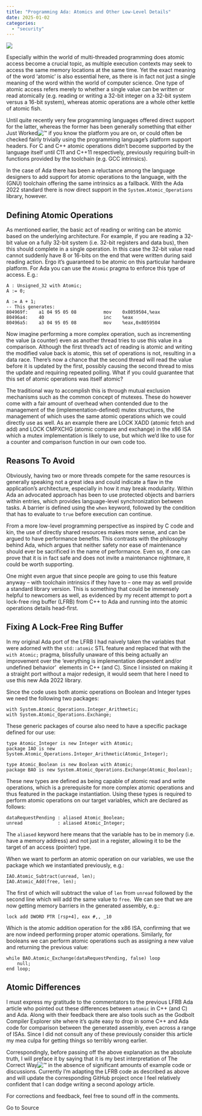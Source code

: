```yaml
---
title: "Programming Ada: Atomics and Other Low-Level Details"
date: 2025-01-02
categories: 
  - "security"
---
```


![](https://hackaday.com/wp-content/uploads/2019/09/ProgrammingSystem.jpg?w=800)

Especially within the world of multi-threaded programming does atomic access become a crucial topic, as multiple execution contexts may seek to access the same memory locations at the same time. Yet the exact meaning of the word ‘atomic’ is also essential here, as there is in fact not just a single meaning of the word within the world of computer science. One type of atomic access refers merely to whether a single value can be written or read atomically (e.g. reading or writing a 32-bit integer on a 32-bit system versus a 16-bit system), whereas atomic operations are a whole other kettle of atomic fish.

Until quite recently very few programming languages offered direct support for the latter, whereas the former has been generally something that either Just Worked![™](https://s.w.org/images/core/emoji/15.0.3/72x72/2122.png) if you know the platform you are on, or could often be checked fairly trivially using the programming language’s platform support headers. For C and C++ atomic operations didn’t become supported by the language itself until C11 and C++11 respectively, previously requiring built-in functions provided by the toolchain (e.g. GCC intrinsics).

In the case of Ada there has been a reluctance among the language designers to add support for atomic operations to the language, with the (GNU) toolchain offering the same intrinsics as a fallback. With the Ada 2022 standard there is now direct support in the `System.Atomic_Operations` library, however.

## Defining Atomic Operations

As mentioned earlier, the basic act of reading or writing can be atomic based on the underlying architecture. For example, if you are reading a 32-bit value on a fully 32-bit system (i.e. 32-bit registers and data bus), then this should complete in a single operation. In this case the 32-bit value read cannot suddenly have 8 or 16-bits on the end that were written during said reading action. Ergo it’s guaranteed to be atomic on this particular hardware platform. For Ada you can use the `Atomic` pragma to enforce this type of access. E.g.:

```
A : Unsigned_32 with Atomic;
A := 0;

A := A + 1;
-- This generates:
804969f:    a1 04 95 05 08          mov    0x8059504,%eax
80496a4:    40                      inc    %eax
80496a5:    a3 04 95 05 08          mov    %eax,0x8059504
```

Now imagine performing a more complex operation, such as incrementing the value (a counter) even as another thread tries to use this value in a comparison. Although the first thread’s act of reading is atomic and writing the modified value back is atomic, this set of operations is not, resulting in a data race. There’s now a chance that the second thread will read the value before it is updated by the first, possibly causing the second thread to miss the update and requiring repeated polling. What if you could guarantee that this set of atomic operations was itself atomic?

The traditional way to accomplish this is through mutual exclusion mechanisms such as the common concept of mutexes. These do however come with a fair amount of overhead when contended due to the management of the (implementation-defined) mutex structures, the management of which uses the same atomic operations which we could directly use as well. As an example there are LOCK XADD (atomic fetch and add) and LOCK CMPXCHG (atomic compare and exchange) in the x86 ISA which a mutex implementation is likely to use, but which we’d like to use for a counter and comparison function in our own code too.

## Reasons To Avoid

Obviously, having two or more threads compete for the same resources is generally speaking not a great idea and could indicate a flaw in the application’s architecture, especially in how it may break modularity. Within Ada an advocated approach has been to use protected objects and barriers within entries, which provides language-level synchronization between tasks. A barrier is defined using the `when` keyword, followed by the condition that has to evaluate to `true` before execution can continue.

From a more low-level programming perspective as inspired by C code and kin, the use of directly shared resources makes more sense, and can be argued to have performance benefits. This contrasts with the philosophy behind Ada, which argues that neither safety nor ease of maintenance should ever be sacrificed in the name of performance. Even so, if one can prove that it is in fact safe and does not invite a maintenance nightmare, it could be worth supporting.

One might even argue that since people are going to use this feature anyway – with toolchain intrinsics if they have to – one may as well provide a standard library version. This is something that could be immensely helpful to newcomers as well, as evidenced by my recent attempt to port a lock-free ring buffer (LFRB) from C++ to Ada and running into the atomic operations details head-first.

## Fixing A Lock-Free Ring Buffer

In my original Ada port of the LFRB I had naively taken the variables that were adorned with the `std::atomic` STL feature and replaced that with the `with Atomic;` pragma, blissfully unaware of this being actually an improvement over the ‘everything is implementation dependent and/or undefined behavior’  elements in C++ (and C). Since I insisted on making it a straight port without a major redesign, it would seem that here I need to use this new Ada 2022 library.

Since the code uses both atomic operations on Boolean and Integer types we need the following two packages:

```
with System.Atomic_Operations.Integer_Arithmetic;
with System.Atomic_Operations.Exchange;
```

These generic packages of course also need to have a specific package defined for our use:

```
type Atomic_Integer is new Integer with Atomic;
package IAO is new System.Atomic_Operations.Integer_Arithmetic(Atomic_Integer);

type Atomic_Boolean is new Boolean with Atomic;
package BAO is new System.Atomic_Operations.Exchange(Atomic_Boolean);
```

These new types are defined as being capable of atomic read and write operations, which is a prerequisite for more complex atomic operations and thus featured in the package instantiation. Using these types is required to perform atomic operations on our target variables, which are declared as follows:

```
dataRequestPending : aliased Atomic_Boolean;
unread             : aliased Atomic_Integer;
```

The `aliased` keyword here means that the variable has to be in memory (i.e. have a memory address) and not just in a register, allowing it to be the target of an access (pointer) type.

When we want to perform an atomic operation on our variables, we use the package which we instantiated previously, e.g.:

```
IAO.Atomic_Subtract(unread, len);
IAO.Atomic_Add(free, len);
```

The first of which will subtract the value of `len` from `unread` followed by the second line which will add the same value to `free`.  We can see that we are now getting memory barriers in the generated assembly, e.g.:

```
lock add DWORD PTR [rsp+4], eax #,, _10
```

Which is the atomic addition operation for the x86 ISA, confirming that we are now indeed performing proper atomic operations. Similarly, for booleans we can perform atomic operations such as assigning a new value and returning the previous value:

```
while BAO.Atomic_Exchange(dataRequestPending, false) loop
    null;
end loop;
```

## Atomic Differences

I must express my gratitude to the commentators to the previous LFRB Ada article who pointed out these differences between `atomic` in C++ (and C) and Ada. Along with their feedback there are also tools such as the Godbolt Compiler Explorer site where it’s quite easy to drop in some C++ and Ada code for comparison between the generated assembly, even across a range of ISAs. Since I did not consult any of these previously consider this article my mea culpa for getting things so terribly wrong earlier.

Correspondingly, before passing off the above explanation as the absolute truth, I will preface it by saying that it is my best interpretation of The Correct Way![™](https://s.w.org/images/core/emoji/15.0.3/72x72/2122.png) in the absence of significant amounts of example code or discussions. Currently I’m adapting the LFRB code as described as above and will update the corresponding GitHub project once I feel relatively confident that I can dodge writing a second apology article.

For corrections and feedback, feel free to sound off in the comments.

Go to Source
